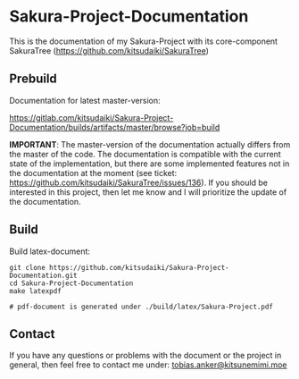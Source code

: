 # Sakura-Project-Documentation


This is the documentation of my Sakura-Project with its core-component SakuraTree (https://github.com/kitsudaiki/SakuraTree) 

## Prebuild

Documentation for latest master-version: 

https://gitlab.com/kitsudaiki/Sakura-Project-Documentation/builds/artifacts/master/browse?job=build

**IMPORTANT**: The master-version of the documentation actually differs from the master of the code. The documentation is compatible with the current state of the implementation, but there are some implemented features not in the documentation at the moment (see ticket: https://github.com/kitsudaiki/SakuraTree/issues/136). If you should be interested in this project, then let me know and I will prioritize the update of the documentation.

## Build 

Build latex-document:

```
git clone https://github.com/kitsudaiki/Sakura-Project-Documentation.git
cd Sakura-Project-Documentation
make latexpdf 

# pdf-document is generated under ./build/latex/Sakura-Project.pdf
```

## Contact

If you have any questions or problems with the document or the project in general, then feel free to contact me under: tobias.anker@kitsunemimi.moe
